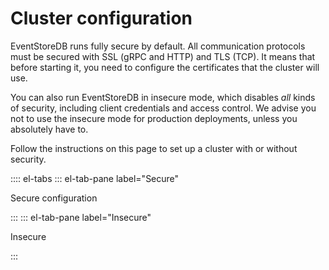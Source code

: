 # Cluster configuration

EventStoreDB runs fully secure by default. All communication protocols must be secured with SSL (gRPC and HTTP) and TLS (TCP). It means that before starting it, you need to configure the certificates that the cluster will use.

You can also run EventStoreDB in insecure mode, which disables _all_ kinds of security, including client credentials and access control. We advise you not to use the insecure mode for production deployments, unless you absolutely have to.

Follow the instructions on this page to set up a cluster with or without security.

:::: el-tabs
::: el-tab-pane label="Secure"

Secure configuration

:::
::: el-tab-pane label="Insecure"

Insecure

:::
